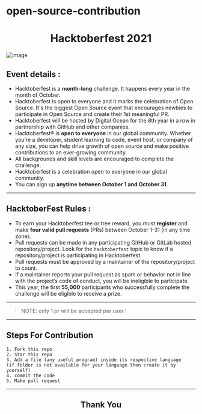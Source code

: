 # open-source-contribution

<h1 align="center"> Hacktoberfest 2021 </h1>

![image](https://user-images.githubusercontent.com/64991656/135403993-8436cfd2-5314-4c03-8509-d33e51c565b2.png)

## Event details :

- Hacktoberfest is a **month-long** challenge. It happens every year in the month of October.
- Hacktoberfest is open to everyone and it marks the celebration of Open Source. It's the biggest Open Source event that encourages newbies to participate in Open Source and create their 1st meaningful PR.
- Hacktoberfest will be hosted by Digital Ocean for the 8th year in a row in partnership with GitHub and other companies.
- Hacktoberfest® is **open to everyone** in our global community. Whether you’re a developer, student learning to code, event host, or company of any size, you can help drive growth of open source and make positive contributions to an ever-growing community.
- All backgrounds and skill levels are encouraged to complete the challenge.
- Hacktoberfest is a celebration open to everyone in our global community.
- You can sign up **anytime between October 1 and October 31**.

---

## HacktoberFest Rules :

- To earn your Hacktoberfest tee or tree reward, you must **register** and make **four valid pull requests** (PRs) between October 1-31 (in any time zone).
- Pull requests can be made in any participating GitHub or GitLab hosted repository/project. Look for the `hacktoberfest` topic to know if a repository/project is participating in Hacktoberfest.
- Pull requests must be approved by a maintainer of the repository/project to count.
- If a maintainer reports your pull request as spam or behavior not in line with the project’s code of conduct, you will be ineligible to participate.
- This year, the first **55,000** participants who successfully complete the challenge will be eligible to receive a prize.

---

> NOTE: only 1 pr will be accepted per user !

---

## Steps For Contribution

    1. Fork this repo
    2. Star this repo
    3. Add a file (any useful program) inside its respective language
    (if folder is not available for your language then create it by yourself)
    4. commit the code
    5. Make pull request

---

<h2 align="center">
    <p>
        Thank You
    </p>
</h2>
